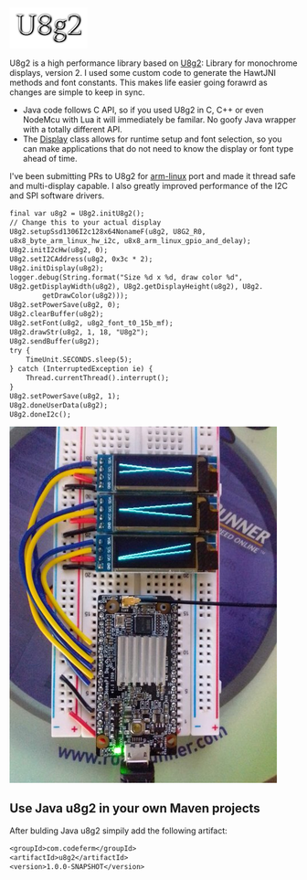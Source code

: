 ![Title](images/title.png)

U8g2 is a high performance library based on [U8g2](https://github.com/olikraus/u8g2): Library for monochrome displays, version 2.
I used some custom code to generate the HawtJNI methods and font constants.
This makes life easier going forawrd as changes are simple to keep in sync.
* Java code follows C API, so if you used U8g2 in C, C++ or even NodeMcu with Lua it
will immediately be familar. No goofy Java wrapper with a totally different API.
* The [Display](https://github.com/sgjava/javauio/blob/main/u8g2/src/main/java/com/codeferm/u8g2/Display.java)
class allows for runtime setup and font selection, so you can make applications
that do not need to know the display or font type ahead of time.

I've been submitting PRs to U8g2 for
[arm-linux](https://github.com/olikraus/u8g2/tree/master/sys/arm-linux) port and
made it thread safe and multi-display capable. I also greatly improved
performance of the I2C and SPI software drivers. 

```
final var u8g2 = U8g2.initU8g2();
// Change this to your actual display
U8g2.setupSsd1306I2c128x64NonameF(u8g2, U8G2_R0, u8x8_byte_arm_linux_hw_i2c, u8x8_arm_linux_gpio_and_delay);
U8g2.initI2cHw(u8g2, 0);
U8g2.setI2CAddress(u8g2, 0x3c * 2);
U8g2.initDisplay(u8g2);
logger.debug(String.format("Size %d x %d, draw color %d", U8g2.getDisplayWidth(u8g2), U8g2.getDisplayHeight(u8g2), U8g2.
        getDrawColor(u8g2)));
U8g2.setPowerSave(u8g2, 0);
U8g2.clearBuffer(u8g2);
U8g2.setFont(u8g2, u8g2_font_t0_15b_mf);
U8g2.drawStr(u8g2, 1, 18, "U8g2");
U8g2.sendBuffer(u8g2);
try {
    TimeUnit.SECONDS.sleep(5);
} catch (InterruptedException ie) {
    Thread.currentThread().interrupt();
}
U8g2.setPowerSave(u8g2, 1);
U8g2.doneUserData(u8g2);
U8g2.doneI2c();
```
![Duo tith 3 displays](images/duo.jpg)

## Use Java u8g2 in your own Maven projects
After bulding Java u8g2 simpily add the following artifact:
```
<groupId>com.codeferm</groupId>
<artifactId>u8g2</artifactId>
<version>1.0.0-SNAPSHOT</version>
```
